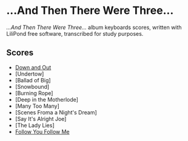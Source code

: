 # ...And Then There Were Three...
*...And Then There Were Three...* album keyboards scores, written with LiliPond free software, transcribed for study purposes.

## Scores
* [Down and Out](down-and-out)
* [Undertow]
* [Ballad of Big]
* [Snowbound]
* [Burning Rope]
* [Deep in the Motherlode]
* [Many Too Many]
* [Scenes Froma a Night's Dream]
* [Say It's Alright Joe]
* [The Lady Lies]
* [Follow You Follow Me](follow-you-follow-me)